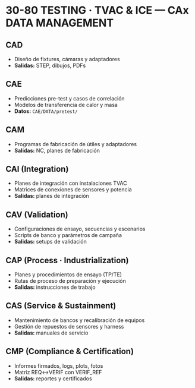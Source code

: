 # 30-80 TESTING · TVAC & ICE — CAx DATA MANAGEMENT

## CAD
- Diseño de fixtures, cámaras y adaptadores
- **Salidas:** STEP, dibujos, PDFs

## CAE
- Predicciones pre-test y casos de correlación
- Modelos de transferencia de calor y masa
- **Datos:** `CAE/DATA/pretest/`

## CAM
- Programas de fabricación de útiles y adaptadores
- **Salidas:** NC, planes de fabricación

## CAI (Integration)
- Planes de integración con instalaciones TVAC
- Matrices de conexiones de sensores y potencia
- **Salidas:** planes de integración

## CAV (Validation)
- Configuraciones de ensayo, secuencias y escenarios
- Scripts de banco y parámetros de campaña
- **Salidas:** setups de validación

## CAP (Process · Industrialization)
- Planes y procedimientos de ensayo (TP/TE)
- Rutas de proceso de preparación y ejecución
- **Salidas:** instrucciones de trabajo

## CAS (Service & Sustainment)
- Mantenimiento de bancos y recalibración de equipos
- Gestión de repuestos de sensores y harness
- **Salidas:** manuales de servicio

## CMP (Compliance & Certification)
- Informes firmados, logs, plots, fotos
- Matriz REQ↔VERIF con VERIF_REF
- **Salidas:** reportes y certificados
